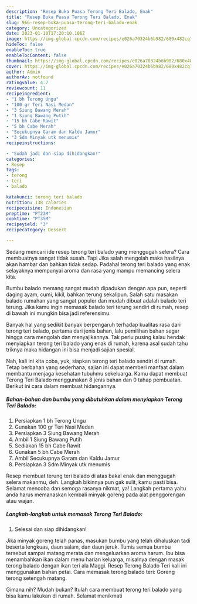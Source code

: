 ```yaml
---
description: "Resep Buka Puasa Terong Teri Balado, Enak"
title: "Resep Buka Puasa Terong Teri Balado, Enak"
slug: 966-resep-buka-puasa-terong-teri-balado-enak
category: Uncategorized
date: 2023-01-10T17:20:10.106Z
image: https://img-global.cpcdn.com/recipes/e026a70324b6b982/680x482cq70/terong-teri-balado-foto-resep-utama.jpg
hideToc: false
enableToc: true
enableTocContent: false
thumbnail: https://img-global.cpcdn.com/recipes/e026a70324b6b982/680x482cq70/terong-teri-balado-foto-resep-utama.jpg
cover: https://img-global.cpcdn.com/recipes/e026a70324b6b982/680x482cq70/terong-teri-balado-foto-resep-utama.jpg
author: Admin
authorAv: notfound
ratingvalue: 4.7
reviewcount: 11
recipeingredient:
- "1 bh Terong Ungu"
- "100 gr Teri Nasi Medan"
- "3 Siung Bawang Merah"
- "1 Siung Bawang Putih"
- "15 bh Cabe Rawit"
- "5 bh Cabe Merah"
- "Secukupnya Garam dan Kaldu Jamur"
- "3 Sdm Minyak utk menumis"
recipeinstructions:

- "Sudah jadi dan siap dihidangkan!"
categories:
- Resep
tags:
- terong
- teri
- balado

katakunci: terong teri balado 
nutrition: 138 calories
recipecuisine: Indonesian
preptime: "PT23M"
cooktime: "PT35M"
recipeyield: "3"
recipecategory: Dessert

---
```



Sedang mencari ide resep terong teri balado yang menggugah selera? Cara membuatnya sangat tidak susah. Tapi Jika salah mengolah maka hasilnya akan hambar dan bahkan tidak sedap. Padahal terong teri balado yang enak selayaknya mempunyai aroma dan rasa yang mampu memancing selera kita.


Bumbu balado memang sangat mudah dipadukan dengan apa pun, seperti daging ayam, cumi, kikil, bahkan terung sekalipun. Salah satu masakan balado rumahan yang sangat populer dan mudah dibuat adalah balado teri terung. Jika kamu ingin memasak balado teri terung sendiri di rumah, resep di bawah ini mungkin bisa jadi referensimu.

Banyak hal yang sedikit banyak berpengaruh terhadap kualitas rasa dari terong teri balado, pertama dari jenis bahan, lalu pemilihan bahan segar hingga cara mengolah dan menyajikannya. Tak perlu pusing kalau hendak menyiapkan terong teri balado yang enak di rumah, karena asal sudah tahu triknya maka hidangan ini bisa menjadi sajian spesial.


Nah, kali ini kita coba, yuk, siapkan terong teri balado sendiri di rumah. Tetap berbahan yang sederhana, sajian ini dapat memberi manfaat dalam membantu menjaga kesehatan tubuhmu sekeluarga. Kamu dapat membuat Terong Teri Balado menggunakan 8 jenis bahan dan 0 tahap pembuatan. Berikut ini cara dalam membuat hidangannya.

<!--inarticleads1-->

##### Bahan-bahan dan bumbu yang dibutuhkan dalam menyiapkan Terong Teri Balado:

1. Persiapkan 1 bh Terong Ungu
1. Gunakan 100 gr Teri Nasi Medan
1. Persiapkan 3 Siung Bawang Merah
1. Ambil 1 Siung Bawang Putih
1. Sediakan 15 bh Cabe Rawit
1. Gunakan 5 bh Cabe Merah
1. Ambil Secukupnya Garam dan Kaldu Jamur
1. Persiapkan 3 Sdm Minyak utk menumis


Resep membuat terung teri balado di atas bakal enak dan menggugah selera makanmu, deh. Langkah bikinnya pun gak sulit, kamu pasti bisa. Selamat mencoba dan semoga rasanya nikmat, ya! Langkah pertama yaitu anda harus memanaskan kembali minyak goreng pada alat penggorengan atau wajan. 

<!--inarticleads2-->

##### Langkah-langkah untuk memasak Terong Teri Balado:


1. Selesai dan siap dihidangkan!

Jika minyak goreng telah panas, masukan bumbu yang telah dihaluskan tadi beserta lengkuas, daun salam, dan daun jeruk. Tumis semua bumbu tersebut sampai matang merata dan mengeluarkan aroma harum. Ibu bisa menambahkan ikan dalam menu harian keluarga, misalnya dengan masak terong balado dengan ikan teri ala Maggi. Resep Terong Balado Teri kali ini menggunakan bahan petai. Cara memasak terong balado teri: Goreng terong setengah matang. 

Gimana nih? Mudah bukan? Itulah cara membuat terong teri balado yang bisa kamu lakukan di rumah. Selamat menikmati
